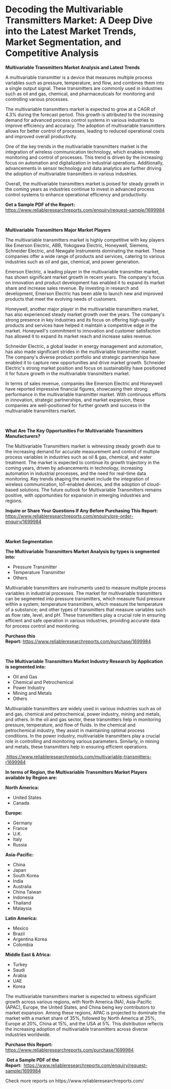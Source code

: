 <p><h1>Decoding the Multivariable Transmitters Market: A Deep Dive into the Latest Market Trends, Market Segmentation, and Competitive Analysis</h1></p><p><strong>Multivariable Transmitters Market Analysis and Latest Trends</strong></p>
<p><p>A multivariable transmitter is a device that measures multiple process variables such as pressure, temperature, and flow, and combines them into a single output signal. These transmitters are commonly used in industries such as oil and gas, chemical, and pharmaceuticals for monitoring and controlling various processes.</p><p>The multivariable transmitters market is expected to grow at a CAGR of 4.3% during the forecast period. This growth is attributed to the increasing demand for advanced process control systems in various industries to improve efficiency and accuracy. The adoption of multivariable transmitters allows for better control of processes, leading to reduced operational costs and improved overall productivity.</p><p>One of the key trends in the multivariable transmitters market is the integration of wireless communication technology, which enables remote monitoring and control of processes. This trend is driven by the increasing focus on automation and digitalization in industrial operations. Additionally, advancements in sensor technology and data analytics are further driving the adoption of multivariable transmitters in various industries.</p><p>Overall, the multivariable transmitters market is poised for steady growth in the coming years as industries continue to invest in advanced process control systems to enhance operational efficiency and productivity.</p></p>
<p><strong>Get a Sample PDF of the Report:&nbsp;</strong> <a href="https://www.reliableresearchreports.com/enquiry/request-sample/1699984">https://www.reliableresearchreports.com/enquiry/request-sample/1699984</a></p>
<p>&nbsp;</p>
<p><strong>Multivariable Transmitters Major Market Players</strong></p>
<p><p>The multivariable transmitters market is highly competitive with key players like Emerson Electric, ABB, Yokogawa Electric, Honeywell, Siemens, Schneider Electric, and Newgate Instruments dominating the market. These companies offer a wide range of products and services, catering to various industries such as oil and gas, chemical, and power generation.</p><p>Emerson Electric, a leading player in the multivariable transmitter market, has shown significant market growth in recent years. The company's focus on innovation and product development has enabled it to expand its market share and increase sales revenue. By investing in research and development, Emerson Electric has been able to launch new and improved products that meet the evolving needs of customers.</p><p>Honeywell, another major player in the multivariable transmitters market, has also experienced steady market growth over the years. The company's strong presence in key industries and its focus on offering high-quality products and services have helped it maintain a competitive edge in the market. Honeywell's commitment to innovation and customer satisfaction has allowed it to expand its market reach and increase sales revenue.</p><p>Schneider Electric, a global leader in energy management and automation, has also made significant strides in the multivariable transmitter market. The company's diverse product portfolio and strategic partnerships have enabled it to capture new opportunities and drive market growth. Schneider Electric's strong market position and focus on sustainability have positioned it for future growth in the multivariable transmitters market.</p><p>In terms of sales revenue, companies like Emerson Electric and Honeywell have reported impressive financial figures, showcasing their strong performance in the multivariable transmitter market. With continuous efforts in innovation, strategic partnerships, and market expansion, these companies are well-positioned for further growth and success in the multivariable transmitters market.</p></p>
<p>&nbsp;</p>
<p><strong>What Are The Key Opportunities For Multivariable Transmitters Manufacturers?</strong></p>
<p><p>The Multivariable Transmitters market is witnessing steady growth due to the increasing demand for accurate measurement and control of multiple process variables in industries such as oil & gas, chemical, and water treatment. The market is expected to continue its growth trajectory in the coming years, driven by advancements in technology, increasing automation in industrial processes, and the need for real-time data monitoring. Key trends shaping the market include the integration of wireless communication, IoT-enabled devices, and the adoption of cloud-based solutions. The future outlook for Multivariable Transmitters remains positive, with opportunities for expansion in emerging industries and regions.</p></p>
<p><strong>Inquire or Share Your Questions If Any Before Purchasing This Report:</strong> <a href="https://www.reliableresearchreports.com/enquiry/pre-order-enquiry/1699984">https://www.reliableresearchreports.com/enquiry/pre-order-enquiry/1699984</a></p>
<p>&nbsp;</p>
<p><strong>Market Segmentation</strong></p>
<p><strong>The Multivariable Transmitters Market Analysis by types is segmented into:</strong></p>
<p><ul><li>Pressure Transmitter</li><li>Temperature Transmitter</li><li>Others</li></ul></p>
<p><p>Multivariable transmitters are instruments used to measure multiple process variables in industrial processes. The market for multivariable transmitters can be segmented into pressure transmitters, which measure fluid pressure within a system; temperature transmitters, which measure the temperature of a substance; and other types of transmitters that measure variables such as flow rate, level, and pH. These transmitters play a crucial role in ensuring efficient and safe operation in various industries, providing accurate data for process control and monitoring.</p></p>
<p><strong>Purchase this Report:&nbsp;</strong><a href="https://www.reliableresearchreports.com/purchase/1699984">https://www.reliableresearchreports.com/purchase/1699984</a></p>
<p>&nbsp;</p>
<p><strong>The Multivariable Transmitters Market Industry Research by Application is segmented into:</strong></p>
<p><ul><li>Oil and Gas</li><li>Chemical and Petrochemical</li><li>Power Industry</li><li>Mining and Metals</li><li>Others</li></ul></p>
<p><p>Multivariable transmitters are widely used in various industries such as oil and gas, chemical and petrochemical, power industry, mining and metals, and others. In the oil and gas sector, these transmitters help in monitoring pressure, temperature, and flow of fluids. In the chemical and petrochemical industry, they assist in maintaining optimal process conditions. In the power industry, multivariable transmitters play a crucial role in controlling and monitoring various parameters. Similarly, in mining and metals, these transmitters help in ensuring efficient operations.</p></p>
<p><a href="https://www.reliableresearchreports.com/multivariable-transmitters-r1699984">&nbsp;https://www.reliableresearchreports.com/multivariable-transmitters-r1699984</a></p>
<p><strong>In terms of Region, the Multivariable Transmitters Market Players available by Region are:</strong></p>
<p>
    <p> <strong> North America: </strong>
        <ul>
            <li>United States</li>
            <li>Canada</li>
        </ul>
        </p> 
    <p> <strong> Europe: </strong>
        <ul>
            <li>Germany</li>
            <li>France</li>
            <li>U.K.</li>
            <li>Italy</li>
            <li>Russia</li>
        </ul>
        </p> 
    <p> <strong> Asia-Pacific: </strong>
        <ul>
            <li>China</li>
            <li>Japan</li>
            <li>South Korea</li>
            <li>India</li>
            <li>Australia</li>
            <li>China Taiwan</li>
            <li>Indonesia</li>
            <li>Thailand</li>
            <li>Malaysia</li>
        </ul>
        </p> 
    <p> <strong> Latin America: </strong>
        <ul>
            <li>Mexico</li>
            <li>Brazil</li>
            <li>Argentina Korea</li>
            <li>Colombia</li>
        </ul>
        </p> 
    <p> <strong> Middle East & Africa: </strong>
        <ul>
            <li>Turkey</li>
            <li>Saudi</li>
            <li>Arabia</li>
            <li>UAE</li>
            <li>Korea</li>
        </ul>
    </p>
    </p>
<p><p>The multivariable transmitters market is expected to witness significant growth across various regions, with North America (NA), Asia-Pacific (APAC), Europe, the United States, and China being key contributors to market expansion. Among these regions, APAC is projected to dominate the market with a market share of 35%, followed by North America at 25%, Europe at 20%, China at 15%, and the USA at 5%. This distribution reflects the increasing adoption of multivariable transmitters across diverse industries worldwide.</p></p>
<p><strong>Purchase this Report: </strong><a href="https://www.reliableresearchreports.com/purchase/1699984">https://www.reliableresearchreports.com/purchase/1699984</a></p>
<p>&nbsp;<strong>Get a Sample PDF of the Report:&nbsp;&nbsp;</strong><a href="https://www.reliableresearchreports.com/enquiry/request-sample/1699984">https://www.reliableresearchreports.com/enquiry/request-sample/1699984</a></p>
<p><strong></strong></p>
<p>Check more reports on https://www.reliableresearchreports.com/</p>